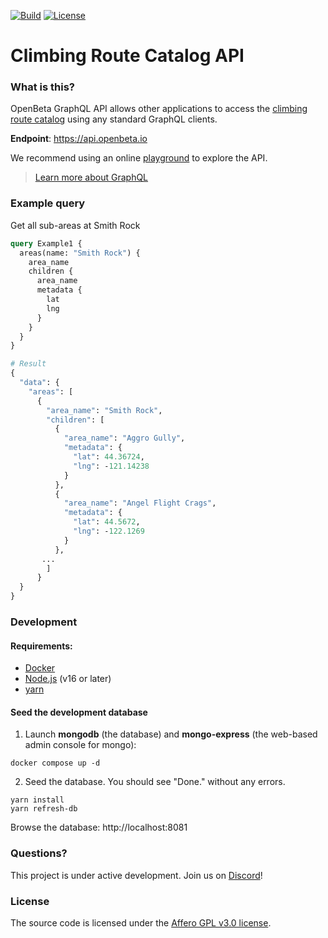 [![Build](https://gitlab.com/openbeta/openbeta-graphql/badges/develop/pipeline.svg)](https://gitlab.com/openbeta/openbeta-graphql/-/pipelines) [![License](https://img.shields.io/github/license/openbeta/openbeta-graphql?style=flat-square)](./LICENSE)

# Climbing Route Catalog API 

### What is this?

OpenBeta GraphQL API allows other applications to access the [climbing route catalog](https://github.com/OpenBeta/opentacos-content) using any standard GraphQL clients.
 
**Endpoint**: https://api.openbeta.io

We recommend using an online [playground](https://graphiql-online.com) to explore the API.

> [Learn more about GraphQL](https://graphql.org)

### Example query

Get all sub-areas at Smith Rock

```graphql
query Example1 {
  areas(name: "Smith Rock") {
    area_name
    children {
      area_name
      metadata {
        lat
        lng
      }
    }
  }
}

# Result
{
  "data": {
    "areas": [
      {
        "area_name": "Smith Rock",
        "children": [
          {
            "area_name": "Aggro Gully",
            "metadata": {
              "lat": 44.36724,
              "lng": -121.14238
            }
          },
          {
            "area_name": "Angel Flight Crags",
            "metadata": {
              "lat": 44.5672,
              "lng": -122.1269
            }
          },
       ...
        ]
      }
  }
}
```

### Development
#### Requirements:

- [Docker](https://docs.docker.com/get-docker)
- [Node.js](https://nodejs.org) (v16 or later)
- [yarn](https://yarnpkg.com/getting-started/install)

#### Seed the development database

1.  Launch **mongodb** (the database) and **mongo-express** (the web-based admin console for mongo):

```
docker compose up -d
```

2.  Seed the database.  You should see "Done." without any errors.

```
yarn install
yarn refresh-db
```

Browse the database: http://localhost:8081

### Questions?

This project is under active development.  Join us on [Discord](https://discord.gg/xcWha22BhT)!

### License

The source code is licensed under the [Affero GPL v3.0 license](./LICENSE).
